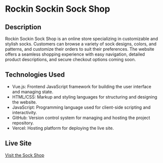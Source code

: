 # Rockin Sockin Sock Shop

## Description

Rockin Sockin Sock Shop is an online store specializing in customizable and stylish socks. Customers can browse a variety of sock designs, colors, and patterns, and customize their orders to suit their preferences. The website offers a seamless shopping experience with easy navigation, detailed product descriptions, and secure checkout options coming soon.

## Technologies Used

- Vue.js: Frontend JavaScript framework for building the user interface and managing state.
- HTML/CSS: Markup and styling languages for structuring and designing the website.
- JavaScript: Programming language used for client-side scripting and interactivity.
- GitHub: Version control system for managing and hosting the project repository.
- Vercel: Hosting platform for deploying the live site.

## Live Site

[Visit the Sock Shop](https://rockin-sockin-shop.vercel.app)
